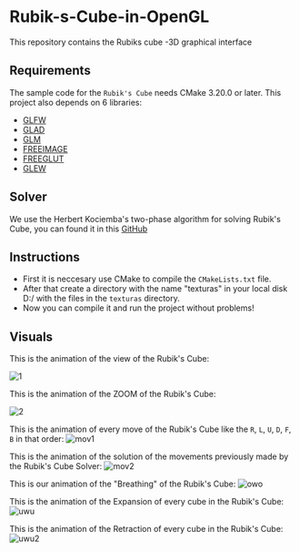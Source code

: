 # Rubik-s-Cube-in-OpenGL
This repository contains the Rubiks cube -3D graphical interface

## Requirements
The sample code for the `Rubik's Cube` needs CMake 3.20.0 or later.
This project also depends on 6 libraries:

* [GLFW](https://www.glfw.org/)
* [GLAD](https://github.com/Dav1dde/glad)
* [GLM](https://github.com/g-truc/glm)
* [FREEIMAGE](https://freeimage.sourceforge.io/)
* [FREEGLUT](http://freeglut.sourceforge.net/)
* [GLEW](http://glew.sourceforge.net/)

## Solver
We use the Herbert Kociemba's two-phase algorithm for solving Rubik's Cube, you can found it in this [GitHub](https://github.com/muodov/kociemba)


## Instructions

* First it is neccesary use CMake to compile the `CMakeLists.txt` file.
* After that create a directory with the name "texturas" in your local disk D:/ with the files in the `texturas` directory.
* Now you can compile it and run the project without problems!

## Visuals

This is the animation of the view of the Rubik's Cube:

![1](https://user-images.githubusercontent.com/21103950/124789893-4b41b400-df10-11eb-97fa-4b1c9b1c8e96.gif)

This is the animation of the ZOOM of the Rubik's Cube:

![2](https://user-images.githubusercontent.com/21103950/124801253-41be4900-df1c-11eb-9b48-adb1d9db1c74.gif)

This is the animation of every move of the Rubik's Cube like the `R`, `L`, `U`, `D`, `F`, `B` in that order:
![mov1](https://user-images.githubusercontent.com/21103950/124804878-62889d80-df20-11eb-9bf9-d4c606b18c1f.gif)

This is the animation of the solution of the movements previously made by the Rubik's Cube Solver:
![mov2](https://user-images.githubusercontent.com/21103950/124804894-67e5e800-df20-11eb-961e-605c4397fbf4.gif)

This is our animation of the "Breathing" of the Rubik's Cube:
![owo](https://user-images.githubusercontent.com/21103950/124804908-6b796f00-df20-11eb-826c-c97443354316.gif)

This is the animation of the Expansion of every cube in the Rubik's Cube:
![uwu](https://user-images.githubusercontent.com/21103950/124804914-6ddbc900-df20-11eb-9b35-45ff32c8d8bb.gif)

This is the animation of the Retraction of every cube in the Rubik's Cube:
![uwu2](https://user-images.githubusercontent.com/21103950/124804925-6fa58c80-df20-11eb-86df-64918ae049d8.gif)
